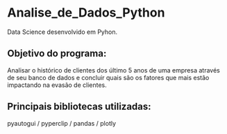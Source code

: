 # Analise_de_Dados_Python
 Data Science desenvolvido em Pyhon. 
## Objetivo do programa: 
Analisar o histórico de clientes dos último 5 anos de uma empresa através de seu banco de dados e concluir quais são os fatores que mais estão impactando na evasão de clientes. 
## Principais bibliotecas utilizadas: 
pyautogui / pyperclip / pandas / plotly
